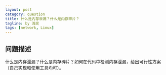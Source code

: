 ```yaml
---
layout: post
category: question
title: 什么是内存泄漏？什么是内存碎片？
tagline: by 浅奕
tags: [network, Linux]
---
```


## 问题描述

什么是内存泄漏？什么是内存碎片？如何在代码中检测内存泄漏，给出可行性方案（自己实现和使用工具均可）。
